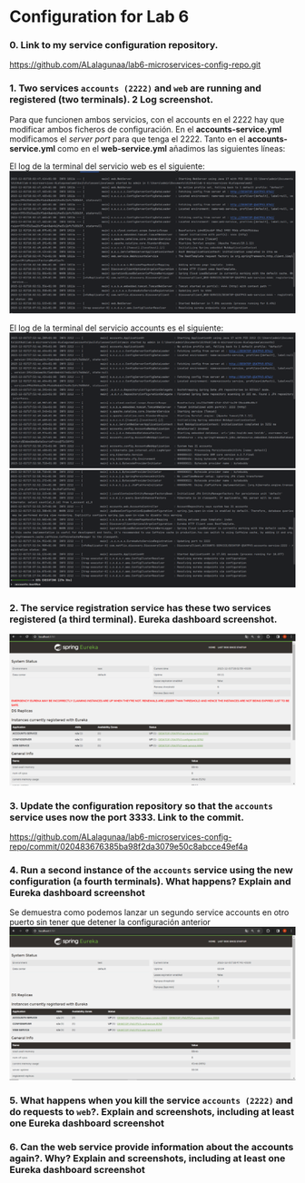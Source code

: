 # Configuration for Lab 6

### 0. Link to my service configuration repository.
https://github.com/ALalagunaa/lab6-microservices-config-repo.git

### 1. Two services `accounts (2222)` and `web` are running and registered (two terminals). **2 Log screenshot**.
Para que funcionen ambos servicios, con el accounts en el 2222 hay que modificar ambos ficheros de configuración. En el **accounts-service.yml** modificamos el *server port* para que tenga el 2222. Tanto en el **accounts-service.yml** como en el **web-service.yml** añadimos las siguientes líneas:

El log de la terminal del servicio web es el siguiente:
![Web log screenshot](./img/webServer.png)

El log de la terminal del servicio accounts es el siguiente:
![Service account 1](./img/acc1.png)
![Service account 2](./img/acc2.png)


### 2. The service registration service has these two services registered (a third terminal). **Eureka dashboard screenshot**.
![Eureka screenshot](./img/tarea1.png)

### 3. Update the configuration repository so that the `accounts` service uses now the port 3333. **Link to the commit**.
https://github.com/ALalagunaa/lab6-microservices-config-repo/commit/020483676385ba98f2da3079e50c8abcce49ef4a

### 4. Run a second instance of the `accounts` service using the new configuration (a fourth terminals). What happens? **Explain and Eureka dashboard screenshot**
Se demuestra como podemos lanzar un segundo service accounts en otro puerto sin tener que detener la configuración anterior
![Eureka screenshot](./img/2accountsJuntos.png)


### 5. What happens when you kill the service `accounts (2222)` and do requests to `web`?. **Explain and screenshots, including at least one Eureka dashboard screenshot** 


### 6. Can the web service provide information about the accounts again?. Why? **Explain and screenshots, including at least one Eureka dashboard screenshot** 
